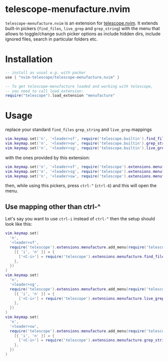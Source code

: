 # telescope-menufacture.nvim

`telescope-menufacture.nvim` is an extension for [telescope.nvim](https://github.com/nvim-telescope/telescope.nvim). It extends built-in pickers (`find_files`, `live_grep` and `grep_string`) with the menu that allows to toggle/change such picker options as include hidden dirs, include ignored files, search in particular folders etc.


# Installation

```lua
-- install as usual e.g. with packer
use { "nvim-telescope/telescope-menufacture.nvim" }

-- To get telescope-menufacture loaded and working with telescope,
-- you need to call load_extension:
require("telescope").load_extension "menufacture"
```

# Usage
replace your standard `find_files` `grep_string` and `live_grep` mappings
```lua
vim.keymap.set('n', '<leader>sf', require('telescope.builtin').find_files)
vim.keymap.set('n', '<leader>sw', require('telescope.builtin').grep_string)
vim.keymap.set('n', '<leader>sg', require('telescope.builtin').live_grep)
```
with the ones provided by this extension:
```lua
vim.keymap.set('n', '<leader>sf', require('telescope').extensions.menufacture.find_files)
vim.keymap.set('n', '<leader>sg', require('telescope').extensions.menufacture.live_grep)
vim.keymap.set('n', '<leader>sw', require('telescope').extensions.menufacture.grep_string)
```
then, while using this pickers, press `ctrl-^` (`ctrl-6`) and this will open the menu.

## Use mapping other than ctrl-^
Let's say you want to use `ctrl-i` instead of `ctrl-^` then the setup should look like this:
```lua
vim.keymap.set(
  'n',
  '<leader>sf',
  require('telescope').extensions.menufacture.add_menu(require('telescope.builtin').find_files, {
    [{ 'i', 'n' }] = {
      ['<C-i>'] = require('telescope').extensions.menufacture.find_files_menu,
    },
  })
)
vim.keymap.set(
  'n',
  '<leader>sg',
  require('telescope').extensions.menufacture.add_menu(require('telescope.builtin').live_grep, {
    [{ 'i', 'n' }] = {
      ['<C-i>'] = require('telescope').extensions.menufacture.live_grep_menu,
    },
  })
)
vim.keymap.set(
  'n',
  '<leader>sw',
  require('telescope').extensions.menufacture.add_menu(require('telescope.builtin').grep_string, {
    [{ 'i', 'n' }] = {
      ['<C-i>'] = require('telescope').extensions.menufacture.grep_string_menu,
    },
  })
)
```
